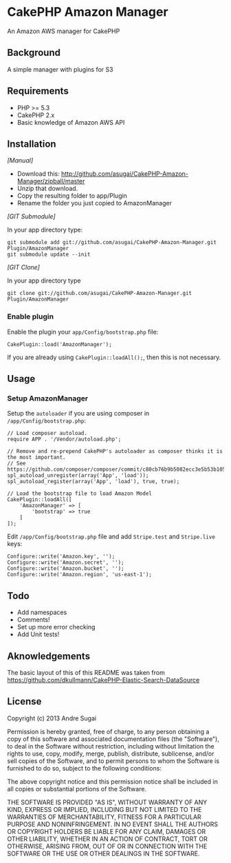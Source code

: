 # CakePHP Amazon Manager

An Amazon AWS manager for CakePHP

## Background

A simple manager with plugins for S3

## Requirements

* PHP >= 5.3
* CakePHP 2.x
* Basic knowledge of Amazon AWS API

## Installation

_[Manual]_

* Download this: http://github.com/asugai/CakePHP-Amazon-Manager/zipball/master
* Unzip that download.
* Copy the resulting folder to app/Plugin
* Rename the folder you just copied to AmazonManager

_[GIT Submodule]_

In your app directory type:

	git submodule add git://github.com/asugai/CakePHP-Amazon-Manager.git Plugin/AmazonManager
	git submodule update --init

_[GIT Clone]_

In your app directory type

	git clone git://github.com/asugai/CakePHP-Amazon-Manager.git Plugin/AmazonManager

### Enable plugin

Enable the plugin your `app/Config/bootstrap.php` file:

	CakePlugin::load('AmazonManager');

If you are already using `CakePlugin::loadAll();`, then this is not necessary.

## Usage

### Setup AmazonManager

Setup the `autoloader` if you are using composer in `/app/Config/bootstrap.php`:

    // Load composer autoload.
    require APP . '/Vendor/autoload.php';

    // Remove and re-prepend CakePHP's autoloader as composer thinks it is the most important.
    // See https://github.com/composer/composer/commit/c80cb76b9b5082ecc3e5b53b1050f76bb27b127b
    spl_autoload_unregister(array('App', 'load'));
    spl_autoload_register(array('App', 'load'), true, true);
    
    // Load the bootstrap file to load Amazon Model
    CakePlugin::loadAll([
        'AmazonManager' => [
            'bootstrap' => true
        ]
    ]);

Edit `/app/Config/bootstrap.php` file and add `Stripe.test` and `Stripe.live` keys:

    Configure::write('Amazon.key', '');
    Configure::write('Amazon.secret', '');
    Configure::write('Amazon.bucket', '');
    Configure::write('Amazon.region', 'us-east-1');

## Todo

* Add namespaces
* Comments!
* Set up more error checking
* Add Unit tests!

## Aknowledgements

The basic layout of this of this README was taken from https://github.com/dkullmann/CakePHP-Elastic-Search-DataSource

## License

Copyright (c) 2013 Andre Sugai

Permission is hereby granted, free of charge, to any person obtaining a copy of this software and associated documentation files (the "Software"), to deal in the Software without restriction, including without limitation the rights to use, copy, modify, merge, publish, distribute, sublicense, and/or sell copies of the Software, and to permit persons to whom the Software is furnished to do so, subject to the following conditions:

The above copyright notice and this permission notice shall be included in all copies or substantial portions of the Software.

THE SOFTWARE IS PROVIDED "AS IS", WITHOUT WARRANTY OF ANY KIND, EXPRESS OR IMPLIED, INCLUDING BUT NOT LIMITED TO THE WARRANTIES OF MERCHANTABILITY, FITNESS FOR A PARTICULAR PURPOSE AND NONINFRINGEMENT. IN NO EVENT SHALL THE AUTHORS OR COPYRIGHT HOLDERS BE LIABLE FOR ANY CLAIM, DAMAGES OR OTHER LIABILITY, WHETHER IN AN ACTION OF CONTRACT, TORT OR OTHERWISE, ARISING FROM, OUT OF OR IN CONNECTION WITH THE SOFTWARE OR THE USE OR OTHER DEALINGS IN THE SOFTWARE.